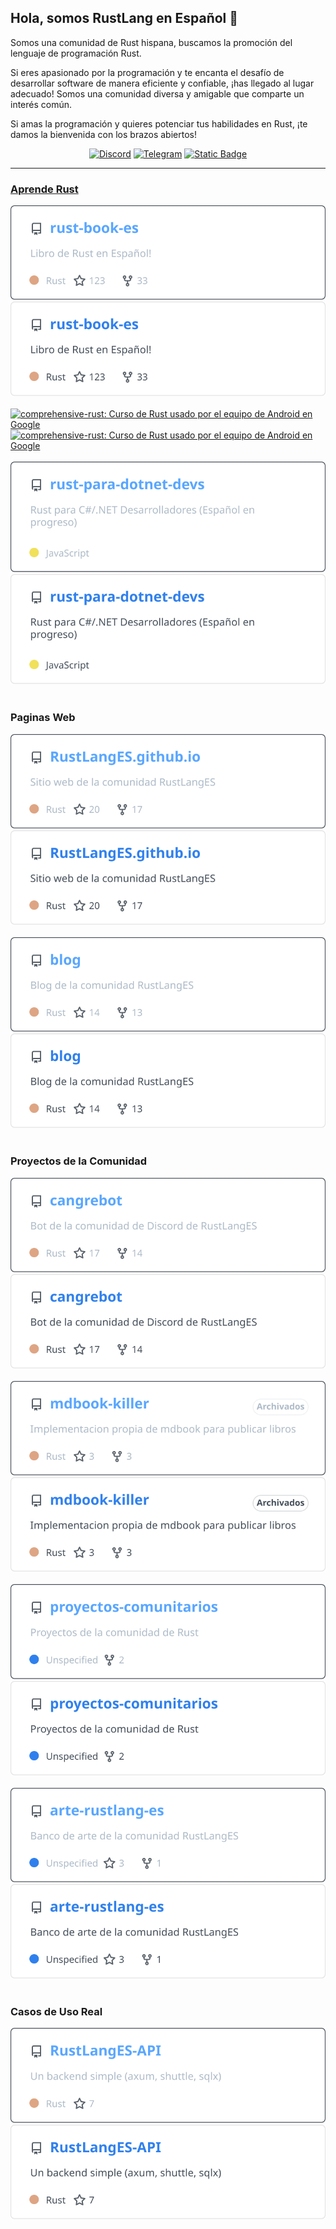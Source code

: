 <!--
  This README project is inspired from https://github.com/b0o/b0o
-->
## Hola, somos RustLang en Español 👋

Somos una comunidad de Rust hispana, buscamos la promoción del lenguaje de programación Rust.

Si eres apasionado por la programación y te encanta el desafío de desarrollar software de manera eficiente y confiable, ¡has llegado al lugar adecuado! Somos una comunidad diversa y amigable que comparte un interés común.

Si amas la programación y quieres potenciar tus habilidades en Rust, ¡te damos la bienvenida con los brazos abiertos!

<div align="center">

[![Discord](https://img.shields.io/discord/778674594856960012?style=for-the-badge&logo=discord&color=blue)](https://discord.gg/4ng5HgmaMg)
[![Telegram](https://img.shields.io/badge/Telegram-26A5E4?style=for-the-badge&logoColor=white&logo=Telegram)](https://t.me/rust_es)
[![Static Badge](https://img.shields.io/badge/-LinkedIn-0e76a8?style=for-the-badge&logo=linkedin)](https://www.linkedin.com/company/rustlanges)

</div>
      

---

### [Aprende Rust](https://rustlang-es.org/aprende)

<div float="left">
<a href="https://github.com/RustLangES/rust-book-es#gh-dark-mode-only"><img src="https://raw.githubusercontent.com/RustLangES/.github/main/assets/RustLangES-rust-book-es-dark.svg#gh-dark-mode-only" alt="rust-book-es: Libro de Rust en Español!"></a>
<a href="https://github.com/RustLangES/rust-book-es#gh-light-mode-only"><img src="https://raw.githubusercontent.com/RustLangES/.github/main/assets/RustLangES-rust-book-es-light.svg#gh-light-mode-only" alt="rust-book-es: Libro de Rust en Español!"></a>
&nbsp;
<a href="https://github.com/RustLangES/comprehensive-rust#gh-dark-mode-only"><img src="https://raw.githubusercontent.com/RustLangES/.github/main/assets/RustLangES-comprehensive-rust-dark.svg#gh-dark-mode-only" alt="comprehensive-rust: Curso de Rust usado por el equipo de Android en Google"></a>
<a href="https://github.com/RustLangES/comprehensive-rust#gh-light-mode-only"><img src="https://raw.githubusercontent.com/RustLangES/.github/main/assets/RustLangES-comprehensive-rust-light.svg#gh-light-mode-only" alt="comprehensive-rust: Curso de Rust usado por el equipo de Android en Google"></a>
&nbsp;
</div><div float="left">
<a href="https://github.com/RustLangES/rust-para-dotnet-devs#gh-dark-mode-only"><img src="https://raw.githubusercontent.com/RustLangES/.github/main/assets/RustLangES-rust-para-dotnet-devs-dark.svg#gh-dark-mode-only" alt="rust-para-dotnet-devs: Rust para C#/.NET Desarrolladores (Español en progreso)"></a>
<a href="https://github.com/RustLangES/rust-para-dotnet-devs#gh-light-mode-only"><img src="https://raw.githubusercontent.com/RustLangES/.github/main/assets/RustLangES-rust-para-dotnet-devs-light.svg#gh-light-mode-only" alt="rust-para-dotnet-devs: Rust para C#/.NET Desarrolladores (Español en progreso)"></a>
&nbsp;
</div>

### Paginas Web

<div float="left">
<a href="https://github.com/RustLangES/RustLangES.github.io#gh-dark-mode-only"><img src="https://raw.githubusercontent.com/RustLangES/.github/main/assets/RustLangES-RustLangES.github.io-dark.svg#gh-dark-mode-only" alt="RustLangES.github.io: Sitio web de la comunidad RustLangES"></a>
<a href="https://github.com/RustLangES/RustLangES.github.io#gh-light-mode-only"><img src="https://raw.githubusercontent.com/RustLangES/.github/main/assets/RustLangES-RustLangES.github.io-light.svg#gh-light-mode-only" alt="RustLangES.github.io: Sitio web de la comunidad RustLangES"></a>
&nbsp;
<a href="https://github.com/RustLangES/blog#gh-dark-mode-only"><img src="https://raw.githubusercontent.com/RustLangES/.github/main/assets/RustLangES-blog-dark.svg#gh-dark-mode-only" alt="blog: Blog de la comunidad RustLangES"></a>
<a href="https://github.com/RustLangES/blog#gh-light-mode-only"><img src="https://raw.githubusercontent.com/RustLangES/.github/main/assets/RustLangES-blog-light.svg#gh-light-mode-only" alt="blog: Blog de la comunidad RustLangES"></a>
&nbsp;
</div>

### Proyectos de la Comunidad

<div float="left">
<a href="https://github.com/RustLangES/cangrebot#gh-dark-mode-only"><img src="https://raw.githubusercontent.com/RustLangES/.github/main/assets/RustLangES-cangrebot-dark.svg#gh-dark-mode-only" alt="cangrebot: Bot de la comunidad de Discord de RustLangES"></a>
<a href="https://github.com/RustLangES/cangrebot#gh-light-mode-only"><img src="https://raw.githubusercontent.com/RustLangES/.github/main/assets/RustLangES-cangrebot-light.svg#gh-light-mode-only" alt="cangrebot: Bot de la comunidad de Discord de RustLangES"></a>
&nbsp;
<a href="https://github.com/RustLangES/mdbook-killer#gh-dark-mode-only"><img src="https://raw.githubusercontent.com/RustLangES/.github/main/assets/RustLangES-mdbook-killer-dark.svg#gh-dark-mode-only" alt="mdbook-killer: Implementacion propia de mdbook para publicar libros"></a>
<a href="https://github.com/RustLangES/mdbook-killer#gh-light-mode-only"><img src="https://raw.githubusercontent.com/RustLangES/.github/main/assets/RustLangES-mdbook-killer-light.svg#gh-light-mode-only" alt="mdbook-killer: Implementacion propia de mdbook para publicar libros"></a>
&nbsp;
</div><div float="left">
<a href="https://github.com/RustLangES/proyectos-comunitarios#gh-dark-mode-only"><img src="https://raw.githubusercontent.com/RustLangES/.github/main/assets/RustLangES-proyectos-comunitarios-dark.svg#gh-dark-mode-only" alt="proyectos-comunitarios: Proyectos de la comunidad de Rust"></a>
<a href="https://github.com/RustLangES/proyectos-comunitarios#gh-light-mode-only"><img src="https://raw.githubusercontent.com/RustLangES/.github/main/assets/RustLangES-proyectos-comunitarios-light.svg#gh-light-mode-only" alt="proyectos-comunitarios: Proyectos de la comunidad de Rust"></a>
&nbsp;
<a href="https://github.com/RustLangES/arte-rustlang-es#gh-dark-mode-only"><img src="https://raw.githubusercontent.com/RustLangES/.github/main/assets/RustLangES-arte-rustlang-es-dark.svg#gh-dark-mode-only" alt="arte-rustlang-es: Banco de arte de la comunidad RustLangES"></a>
<a href="https://github.com/RustLangES/arte-rustlang-es#gh-light-mode-only"><img src="https://raw.githubusercontent.com/RustLangES/.github/main/assets/RustLangES-arte-rustlang-es-light.svg#gh-light-mode-only" alt="arte-rustlang-es: Banco de arte de la comunidad RustLangES"></a>
&nbsp;
</div>

### Casos de Uso Real

<div float="left">
<a href="https://github.com/RustLangES/RustLangES-API#gh-dark-mode-only"><img src="https://raw.githubusercontent.com/RustLangES/.github/main/assets/RustLangES-RustLangES-API-dark.svg#gh-dark-mode-only" alt="RustLangES-API: Un backend simple (axum, shuttle, sqlx)"></a>
<a href="https://github.com/RustLangES/RustLangES-API#gh-light-mode-only"><img src="https://raw.githubusercontent.com/RustLangES/.github/main/assets/RustLangES-RustLangES-API-light.svg#gh-light-mode-only" alt="RustLangES-API: Un backend simple (axum, shuttle, sqlx)"></a>
&nbsp;
</div>
